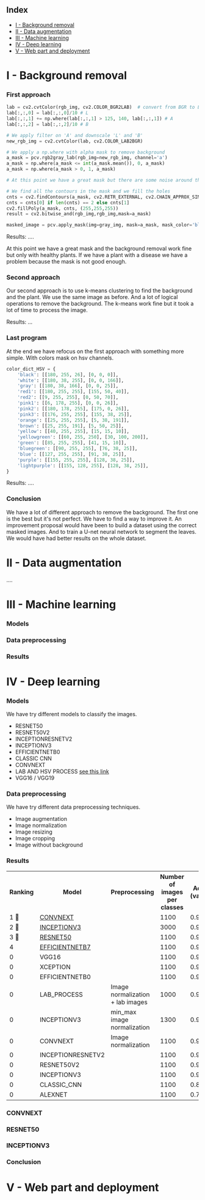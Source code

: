 ## Index
- [I - Background removal](#i-background-removal)
- [II - Data augmentation](#ii-data-augmentation)
- [III - Machine learning](#iii-machine-learning)
- [IV - Deep learning](#iv-deep-learning)
- [V - Web part and deployment](#v-web-part-and-deployment)

# I - Background removal

### First approach

```py
lab = cv2.cvtColor(rgb_img, cv2.COLOR_BGR2LAB)  # convert from BGR to LAB color space
lab[:,:,0] = lab[:,:,0]/10 # L
lab[:,:,1] += np.where(lab[:,:,1] > 125, 140, lab[:,:,1]) # A
lab[:,:,2] = lab[:,:,2]/10 # B

# We apply filter on 'A' and downscale 'L' and 'B'
new_rgb_img = cv2.cvtColor(lab, cv2.COLOR_LAB2BGR)

# We apply a np.where with alpha mask to remove background
a_mask = pcv.rgb2gray_lab(rgb_img=new_rgb_img, channel='a')
a_mask = np.where(a_mask <= int(a_mask.mean()), 0, a_mask)
a_mask = np.where(a_mask > 0, 1, a_mask)

# At this point we have a great mask but there are some noise around the plant

# We find all the contours in the mask and we fill the holes
cnts = cv2.findContours(a_mask, cv2.RETR_EXTERNAL, cv2.CHAIN_APPROX_SIMPLE)
cnts = cnts[0] if len(cnts) == 2 else cnts[1]
cv2.fillPoly(a_mask, cnts, (255,255,255))
result = cv2.bitwise_and(rgb_img,rgb_img,mask=a_mask)

masked_image = pcv.apply_mask(img=gray_img, mask=a_mask, mask_color='black')
```

Results:
....

At this point we have a great mask and the background removal work fine but only with healthy plants. If we have a plant with a disease we have a problem because the mask is not good enough.

### Second approach

Our second approach is to use k-means clustering to find the background and the plant. We use the same image as before.
And a lot of logical operations to remove the background.
The k-means work fine but it took a lot of time to process the image.

Results:
...


### Last program

At the end we have refocus on the first approach with something more simple. With colors mask on hsv channels.

```py
color_dict_HSV = {
    'black': [[180, 255, 26], [0, 0, 0]],
    'white': [[180, 38, 255], [0, 0, 166]],
    'gray': [[180, 38, 166], [0, 0, 25]],
    'red1': [[180, 255, 255], [155, 50, 40]],
    'red2': [[9, 255, 255], [0, 50, 70]],
    'pink1': [[6, 178, 255], [0, 0, 26]],
    'pink2': [[180, 178, 255], [175, 0, 26]],
    'pink3': [[176, 255, 255], [155, 38, 25]],
    'orange': [[25, 255, 255], [5, 38, 191]],
    'brown': [[25, 255, 191], [5, 50, 25]],
    'yellow': [[40, 255, 255], [15, 15, 10]],
    'yellowgreen': [[60, 255, 250], [30, 100, 200]],
    'green': [[85, 255, 255], [41, 15, 10]],
    'bluegreen': [[90, 255, 255], [76, 38, 25]],
    'blue': [[127, 255, 255], [91, 38, 25]],
    'purple': [[155, 255, 255], [128, 38, 25]],
    'lightpurple': [[155, 128, 255], [128, 38, 25]],
}
```

Results:
....


### Conclusion

We have a lot of different approach to remove the background. The first one is the best but it's not perfect. We have to find a way to improve it.
An improvement proposal would have been to build a dataset using the correct masked images. And to train a U-net neural network to segment the leaves. We would have had better results on the whole dataset.

# II - Data augmentation

....

# III - Machine learning

### Models

### Data preprocessing

### Results

# IV - Deep learning


### Models


We have try different models to classify the images.

- RESNET50
- RESNET50V2
- INCEPTIONRESNETV2
- INCEPTIONV3
- EFFICIENTNETB0
- CLASSIC CNN
- CONVNEXT
- LAB AND HSV PROCESS [see this link](https://github.com/joaopauloschuler/two-path-noise-lab-plant-disease)
- VGG16 / VGG19



### Data preprocessing


We have try different data preprocessing techniques.

- Image augmentation
- Image normalization
- Image resizing
- Image cropping
- Image without background



### Results


<table>
  <tr>
    <th>Ranking</th>
    <th>Model</th>
    <th>Preprocessing</th>
    <th>Number of images per classes</th>
    <th>Accuracy (validation)</th>
    <th>Size image</th>
    <th>Time (in minutes)</th>
  </tr>

  <tr>
    <td>1 🥇</td>
      <td><a href="result_details/deep_learning/convnext.md" target="_blank">CONVNEXT</a></td>
    <td></td>
    <td>1100</td>
    <td>0.9882</td>
    <td>224x224</td>
    <td>150</td>
  </tr>
  <tr>
    <td>2 🥈</td>
    <td><a href="result_details/deep_learning/inceptionv3.md" target="_blank">INCEPTIONV3</a></td>
    <td></td>
    <td>3000</td>
    <td>0.9801</td>
    <td>128x128</td>
    <td>60</td>
  </tr>
  <tr>
    <td>3 🥉</td>
    <td><a href="result_details/deep_learning/resnet.md" target="_blank">RESNET50</a></td>
    <td></td>
    <td>1100</td>
    <td>0.9717</td>
    <td>128x128</td>
    <td>20</td>
  </tr>
  <tr>
    <td>4</td>
    <td><a href="result_details/deep_learning/efficient.md" target="_blank">EFFICIENTNETB7</a></td>
    <td></td>
    <td>1100</td>
    <td>0.9729</td>
    <td>128x128</td>
    <td>108</td>
  </tr>
  <tr>
    <td>0</td>
    <td>VGG16</td>
    <td></td>
    <td>1100</td>
    <td>0.9707</td>
    <td>128x128</td>
    <td>20</td>
  </tr>
  <tr>
    <td>0</td>
    <td>XCEPTION</td>
    <td></td>
    <td>1100</td>
    <td>0.9686</td>
    <td>128x128</td>
    <td>53</td>
  </tr>
  <tr>
    <td>0</td>
    <td>EFFICIENTNETB0</td>
    <td></td>
    <td>1100</td>
    <td>0.9641</td>
    <td>128x128</td>
    <td>25</td>
  </tr>

  <tr>
    <td>0</td>
    <td>LAB_PROCESS</td>
    <td>Image normalization + lab images</td>
    <td>1000</td>
    <td>0.9651</td>
    <td>128x128</td>
    <td>50</td>
  </tr>

  <tr>
    <td>0</td>
    <td>INCEPTIONV3</td>
    <td>min_max image normalization</td>
    <td>1300</td>
    <td>0.9583</td>
    <td>128x128</td>
    <td>110</td>
  </tr>

  <tr>
    <td>0</td>
    <td>CONVNEXT</td>
    <td>Image normalization</td>
    <td>1100</td>
    <td>0.9594</td>
    <td>128x128</td>
    <td>65</td>
  </tr>

  <tr>
    <td>0</td>
    <td>INCEPTIONRESNETV2</td>
    <td></td>
    <td>1100</td>
    <td>0.9548</td>
    <td>128x128</td>
    <td>86</td>
  </tr>

   <tr>
    <td>0</td>
    <td>RESNET50V2</td>
    <td></td>
    <td>1100</td>
    <td>0.9419</td>
    <td>128x128</td>
    <td>33</td>
  </tr>


  <tr>
    <td>0</td>
    <td>INCEPTIONV3</td>
    <td></td>
    <td>1100</td>
    <td>0.939</td>
    <td>128x128</td>
    <td>34</td>
  </tr>


  <tr>
    <td>0</td>
    <td>CLASSIC_CNN</td>
    <td></td>
    <td>1100</td>
    <td>0.8087</td>
    <td>128x128</td>
    <td>45</td>
  </tr>

  <tr>
    <td>0</td>
    <td>ALEXNET</td>
    <td></td>
    <td>1100</td>
    <td>0.7979</td>
    <td>128x128</td>
    <td>20</td>
  </tr>
</table>

### CONVNEXT

### RESNET50

### INCEPTIONV3

### Conclusion


# V - Web part and deployment
